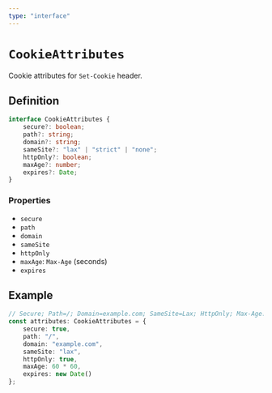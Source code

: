 ```yaml
---
type: "interface"
---
```


# `CookieAttributes`

Cookie attributes for `Set-Cookie` header.

## Definition

```ts
interface CookieAttributes {
	secure?: boolean;
	path?: string;
	domain?: string;
	sameSite?: "lax" | "strict" | "none";
	httpOnly?: boolean;
	maxAge?: number;
	expires?: Date;
}
```

### Properties

- `secure`
- `path`
- `domain`
- `sameSite`
- `httpOnly`
- `maxAge`: `Max-Age` (seconds)
- `expires`

## Example

```ts
// Secure; Path=/; Domain=example.com; SameSite=Lax; HttpOnly; Max-Age: 3600; Expires=Thu, 01 Jan 1970 00:00:00 GMT
const attributes: CookieAttributes = {
	secure: true,
	path: "/",
	domain: "example.com",
	sameSite: "lax",
	httpOnly: true,
	maxAge: 60 * 60,
	expires: new Date()
};
```

